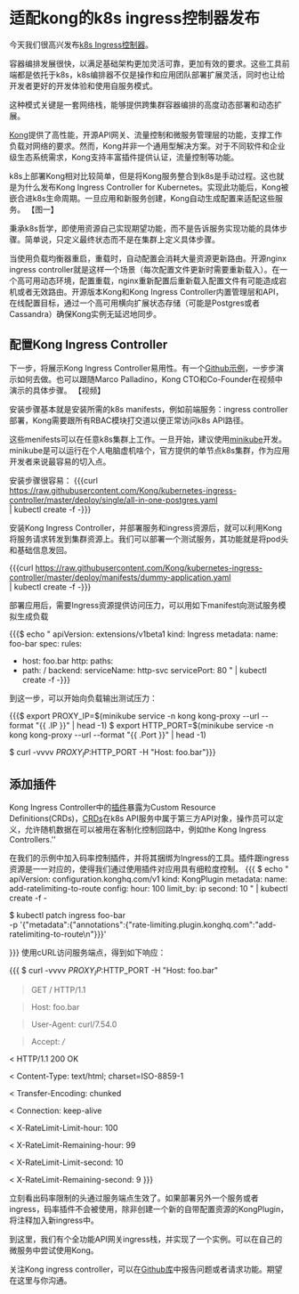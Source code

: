 # 适配kong的k8s ingress控制器发布
今天我们很高兴发布[k8s Ingress控制器](https://github.com/Kong/kubernetes-ingress-controller)。

容器编排发展很快，以满足基础架构更加灵活可靠，更加有效的要求。这些工具前端都是依托于k8s，k8s编排器不仅是操作和应用团队部署扩展灵活，同时也让给开发者更好的开发体验和使用自服务模式。

这种模式关键是一套网络栈，能够提供跨集群容器编排的高度动态部署和动态扩展。

[Kong](https://konghq.com/)提供了高性能，开源API网关、流量控制和微服务管理层的功能，支撑工作负载对网络的要求。然而，Kong并非一个通用型解决方案。对于不同软件和企业级生态系统需求，Kong支持丰富插件提供认证，流量控制等功能。

k8s上部署Kong相对比较简单，但是将Kong服务整合到k8s是手动过程。这也就是为什么发布Kong Ingress Controller for Kubernetes。实现此功能后，Kong被嵌合进k8s生命周期。一旦应用和新服务创建，Kong自动生成配置来适配这些服务。
【图一】

秉承k8s哲学，即使用资源自己实现期望功能，而不是告诉服务实现功能的具体步骤。简单说，只定义最终状态而不是在集群上定义具体步骤。

当使用负载均衡器重启，重载时，自动配置会消耗大量资源更新路由。开源nginx ingress controller就是这样一个场景（每次配置文件更新时需要重新载入）。在一个高可用动态环境，配置重载，nginx重新配置后重新载入配置文件有可能造成宕机或者无效路由。开源版本Kong和Kong Ingress Controller内置管理层和API，在线配置目标，通过一个高可用横向扩展状态存储（可能是Postgres或者Cassandra）确保Kong实例无延迟地同步。

## 配置Kong Ingress Controller

下一步，将展示Kong Ingress Controller易用性。有一个[Github示例](https://github.com/Kong/kubernetes-ingress-controller/blob/master/deploy/README.md)，一步步演示如何去做。也可以跟随Marco Palladino，Kong CTO和Co-Founder在视频中演示的具体步骤。
【视频】

安装步骤基本就是安装所需的k8s manifests，例如前端服务：ingress controller部署，Kong需要跟所有RBAC模块打交道以便正常访问k8s API路径。

这些menifests可以在任意k8s集群上工作。一旦开始，建议使用[minikube](https://github.com/kubernetes/minikube)开发。minikube是可以运行在个人电脑虚机啥个，官方提供的单节点k8s集群，作为应用开发者来说最容易的切入点。

安装步骤很容易：
{{{curl https://raw.githubusercontent.com/Kong/kubernetes-ingress-controller/master/deploy/single/all-in-one-postgres.yaml \
| kubectl create -f -}}}

安装Kong Ingress Controller，并部署服务和ingress资源后，就可以利用Kong将服务请求转发到集群资源上。我们可以部署一个测试服务，其功能就是将pod头和基础信息发回。

{{{curl https://raw.githubusercontent.com/Kong/kubernetes-ingress-controller/master/deploy/manifests/dummy-application.yaml \
| kubectl create -f -}}}

部署应用后，需要Ingress资源提供访问压力，可以用如下manifest向测试服务模拟生成负载

{{{$ echo "
apiVersion: extensions/v1beta1
kind: Ingress
metadata:
name: foo-bar
spec:
rules:
- host: foo.bar
http:
paths:
- path: /
backend:
serviceName: http-svc
servicePort: 80
" | kubectl create -f -}}}

到这一步，可以开始向负载输出测试压力：

{{{$ export PROXY_IP=$(minikube   service -n kong kong-proxy --url --format "{{ .IP }}" | head -1)
$ export HTTP_PORT=$(minikube  service -n kong kong-proxy --url --format "{{ .Port }}" | head -1)

$ curl -vvvv $PROXY_IP:$HTTP_PORT -H "Host: foo.bar"}}}

## 添加插件
Kong Ingress Controller中的[插件](https://github.com/Kong/kubernetes-ingress-controller/blob/master/docs/custom-types.md)暴露为Custom Resource Definitions(CRDs)，[CRDs](https://kubernetes.io/docs/concepts/api-extension/custom-resources/)在k8s API服务中属于第三方API对象，操作员可以定义，允许随机数据在可以被用在客制化控制回路中，例如the Kong Ingress Controllers.''

在我们的示例中加入码率控制插件，并将其捆绑为Ingress的工具。插件跟ingress资源是一一对应的，使得我们通过使用插件对应用具有细粒度控制。
{{{
$ echo "
apiVersion: configuration.konghq.com/v1
kind: KongPlugin
metadata:
name: add-ratelimiting-to-route
config:
hour: 100
limit_by: ip
second: 10
" | kubectl create -f -

$ kubectl patch ingress foo-bar \
-p '{"metadata":{"annotations":{"rate-limiting.plugin.konghq.com":"add-ratelimiting-to-route\n"}}}'

}}}
使用cURL访问服务端点，得到如下响应：

{{{
    $ curl -vvvv $PROXY_IP:$HTTP_PORT -H "Host: foo.bar"

> GET / HTTP/1.1

> Host: foo.bar

> User-Agent: curl/7.54.0

> Accept: */*

>

< HTTP/1.1 200 OK

< Content-Type: text/html; charset=ISO-8859-1

< Transfer-Encoding: chunked

< Connection: keep-alive

< X-RateLimit-Limit-hour: 100

< X-RateLimit-Remaining-hour: 99

< X-RateLimit-Limit-second: 10

< X-RateLimit-Remaining-second: 9
}}}

立刻看出码率限制的头通过服务端点生效了。如果部署另外一个服务或者ingress，码率插件不会被使用，除非创建一个新的自带配置资源的KongPlugin，将注释加入新ingress中。

到这里，我们有个全功能API网关ingress栈，并实现了一个实例。可以在自己的微服务中尝试使用Kong。

关注Kong ingress controller，可以在[Github库](https://github.com/Kong/kubernetes-ingress-controller)中报告问题或者请求功能。期望在这里与你沟通。

